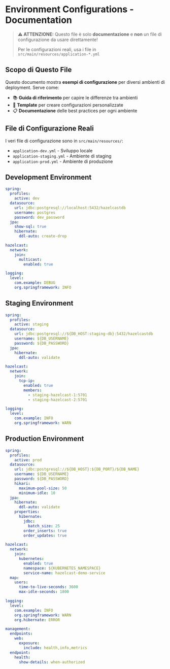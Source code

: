 # Environment Configurations - Documentation

> **⚠️ ATTENZIONE:** Questo file è solo **documentazione** e **non** un file di configurazione da usare direttamente!
>
> Per le configurazioni reali, usa i file in `src/main/resources/application-*.yml`

## Scopo di Questo File

Questo documento mostra **esempi di configurazione** per diversi ambienti di deployment. Serve come:

- 📚 **Guida di riferimento** per capire le differenze tra ambienti
- 🔧 **Template** per creare configurazioni personalizzate
- 📋 **Documentazione** delle best practices per ogni ambiente

## File di Configurazione Reali

I veri file di configurazione sono in `src/main/resources/`:

- `application-dev.yml` - Sviluppo locale
- `application-staging.yml` - Ambiente di staging
- `application-prod.yml` - Ambiente di produzione

## Development Environment
```yaml
spring:
  profiles:
    active: dev
  datasource:
    url: jdbc:postgresql://localhost:5432/hazelcastdb
    username: postgres
    password: dev_password
  jpa:
    show-sql: true
    hibernate:
      ddl-auto: create-drop

hazelcast:
  network:
    join:
      multicast:
        enabled: true

logging:
  level:
    com.example: DEBUG
    org.springframework: INFO
```

## Staging Environment
```yaml
spring:
  profiles:
    active: staging
  datasource:
    url: jdbc:postgresql://${DB_HOST:staging-db}:5432/hazelcastdb
    username: ${DB_USERNAME}
    password: ${DB_PASSWORD}
  jpa:
    hibernate:
      ddl-auto: validate

hazelcast:
  network:
    join:
      tcp-ip:
        enabled: true
        members:
          - staging-hazelcast-1:5701
          - staging-hazelcast-2:5701

logging:
  level:
    com.example: INFO
    org.springframework: WARN
```

## Production Environment
```yaml
spring:
  profiles:
    active: prod
  datasource:
    url: jdbc:postgresql://${DB_HOST}:${DB_PORT}/${DB_NAME}
    username: ${DB_USERNAME}
    password: ${DB_PASSWORD}
    hikari:
      maximum-pool-size: 50
      minimum-idle: 10
  jpa:
    hibernate:
      ddl-auto: validate
    properties:
      hibernate:
        jdbc:
          batch_size: 25
        order_inserts: true
        order_updates: true

hazelcast:
  network:
    join:
      kubernetes:
        enabled: true
        namespace: ${KUBERNETES_NAMESPACE}
        service-name: hazelcast-demo-service
  map:
    users:
      time-to-live-seconds: 3600
      max-idle-seconds: 1800

logging:
  level:
    com.example: INFO
    org.springframework: WARN
    org.hibernate: ERROR

management:
  endpoints:
    web:
      exposure:
        include: health,info,metrics
  endpoint:
    health:
      show-details: when-authorized
```
